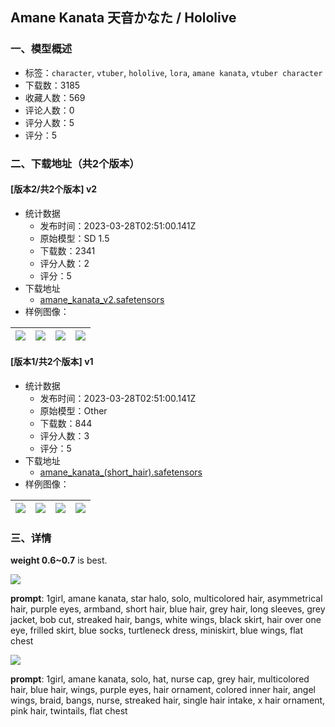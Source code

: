## Amane Kanata 天音かなた / Hololive
### 一、模型概述

- 标签：`character`, `vtuber`, `hololive`, `lora`, `amane kanata`, `vtuber character`
- 下载数：3185
- 收藏人数：569
- 评论人数：0
- 评分人数：5
- 评分：5

### 二、下载地址（共2个版本）

#### [版本2/共2个版本] v2

- 统计数据
  - 发布时间：2023-03-28T02:51:00.141Z
  - 原始模型：SD 1.5
  - 下载数：2341
  - 评分人数：2
  - 评分：5
- 下载地址
  - [amane_kanata_v2.safetensors](https://civitai.com/api/download/models/29463)
- 样例图像：

| <img src="https://image.civitai.com/xG1nkqKTMzGDvpLrqFT7WA/d14eebfe-b270-476e-2f83-bbd613590f00/width=450/333351.jpeg" /> | <img src="https://image.civitai.com/xG1nkqKTMzGDvpLrqFT7WA/f980141d-7398-4c5b-e6c2-29f29f6ba100/width=450/333350.jpeg" /> | <img src="https://image.civitai.com/xG1nkqKTMzGDvpLrqFT7WA/1cf65797-b725-4b5e-ad33-e78d44ed6100/width=450/333349.jpeg" /> | <img src="https://image.civitai.com/xG1nkqKTMzGDvpLrqFT7WA/f7912124-ddc7-4b57-f839-b236dd752300/width=450/333348.jpeg" /> |
| ---- | ---- | ---- | ---- |

#### [版本1/共2个版本] v1

- 统计数据
  - 发布时间：2023-03-28T02:51:00.141Z
  - 原始模型：Other
  - 下载数：844
  - 评分人数：3
  - 评分：5
- 下载地址
  - [amane_kanata_(short_hair).safetensors](https://civitai.com/api/download/models/20615)
- 样例图像：

| <img src="https://image.civitai.com/xG1nkqKTMzGDvpLrqFT7WA/2d18cbcc-464b-471d-486c-af22e343dc00/width=450/218143.jpeg" /> | <img src="https://image.civitai.com/xG1nkqKTMzGDvpLrqFT7WA/712b0e2f-378b-4c71-1483-ce0f66efe700/width=450/218149.jpeg" /> | <img src="https://image.civitai.com/xG1nkqKTMzGDvpLrqFT7WA/81e9b523-82a1-45ce-08c5-59c0cca4c300/width=450/218148.jpeg" /> | <img src="https://image.civitai.com/xG1nkqKTMzGDvpLrqFT7WA/e0ebe5ea-5f60-4e04-be63-4f3a7ddc3e00/width=450/218147.jpeg" /> |
| ---- | ---- | ---- | ---- |


### 三、详情
<p><strong>weight 0.6~0.7</strong> is best.<br /></p><img src="https://imagecache.civitai.com/xG1nkqKTMzGDvpLrqFT7WA/9677a450-e914-469d-e232-b906e38b7600/width=525/9677a450-e914-469d-e232-b906e38b7600" /><p><strong>prompt</strong>: 1girl, amane kanata, star halo, solo, multicolored hair, asymmetrical hair, purple eyes, armband, short hair, blue hair, grey hair, long sleeves, grey jacket, bob cut, streaked hair, bangs, white wings, black skirt, hair over one eye, frilled skirt, blue socks, turtleneck dress, miniskirt, blue wings, flat chest<br /></p><img src="https://imagecache.civitai.com/xG1nkqKTMzGDvpLrqFT7WA/a66e5b1a-e085-42e8-36af-464647895c00/width=525/a66e5b1a-e085-42e8-36af-464647895c00" /><p><strong>prompt</strong>: 1girl, amane kanata, solo, hat, nurse cap, grey hair, multicolored hair, blue hair, wings, purple eyes, hair ornament, colored inner hair, angel wings, braid, bangs, nurse, streaked hair, single hair intake, x hair ornament, pink hair, twintails, flat chest</p>